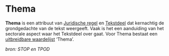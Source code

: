 # Thema

**Thema** is een attribuut van [Juridische regel](#begrip-juridische-regel) en [Tekstdeel](#begrip-tekstdeel) dat kernachtig de grondgedachte van de tekst weergeeft. 
Vaak is het een aanduiding van het sectorale aspect waar het Tekstdeel over gaat. Voor Thema bestaat een [uitbreidbare waardelijst](#begrip-uitbreidbare-waardelijst) ‘Thema’.

*bron: STOP en TPOD*
